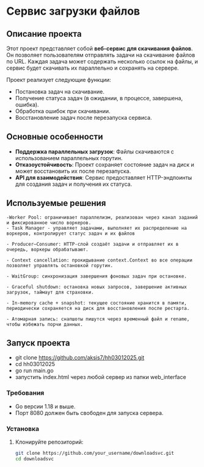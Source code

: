 # Сервис загрузки файлов

## Описание проекта

Этот проект представляет собой **веб-сервис для скачивания файлов**. Он позволяет пользователям отправлять задачи на скачивание файлов по URL. Каждая задача может содержать несколько ссылок на файлы, и сервис будет скачивать их параллельно и сохранять на сервере. 

Проект реализует следующие функции:
- Постановка задач на скачивание.
- Получение статуса задач (в ожидании, в процессе, завершена, ошибка).
- Обработка ошибок при скачивании.
- Восстановление задач после перезапуска сервиса.

## Основные особенности

- **Поддержка параллельных загрузок**: Файлы скачиваются с использованием параллельных горутин.
- **Отказоустойчивость**: Проект сохраняет состояние задач на диск и может восстановить их после перезапуска.
- **API для взаимодействия**: Сервис предоставляет HTTP-эндпоинты для создания задач и получения их статуса.
## Используемые решения
    -Worker Pool: ограничивает параллелизм, реализован через канал заданий и фиксированное число воркеров.
    - Task Manager - управляет задачами, выполняет их распределение на воркеров, контролирует статус задач и их файлов
    
    - Producer–Consumer: HTTP-слой создаёт задачи и отправляет их в очередь, воркеры обрабатывают.
    
    - Context cancellation: прокидывание context.Context во все операции позволяет управлять остановкой горутин.
    
    - WaitGroup: синхронизация завершения фоновых задач при остановке.
    
    - Graceful shutdown: остановка новых запросов, завершение активных загрузок, таймаут для страховки.
    
    - In-memory cache + snapshot: текущее состояние хранится в памяти, периодически сохраняется на диск для восстановления после рестарта.
    
    - Атомарная запись: снапшоты пишутся через временный файл и rename, чтобы избежать порчи данных.
## Запуск проекта
 - git clone https://github.com/aksis7/hh03012025.git
 - cd hh03012025
 - go run main.go
 - запустить index.html через любой сервер из папки web_interface
### Требования

- Go версии 1.18 и выше.
- Порт 8080 должен быть свободен для запуска сервера.

### Установка

1. Клонируйте репозиторий:
   ```bash
   git clone https://github.com/your_username/downloadsvc.git
   cd downloadsvc
